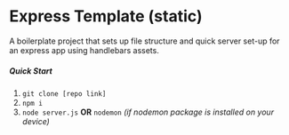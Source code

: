 # Express Template (static)

A boilerplate project that sets up file structure and quick server
set-up for an express app using handlebars assets.

##### Quick Start

1. `git clone [repo link]`
2. `npm i`
3. `node server.js` __OR__ `nodemon` _(if nodemon package is installed on your device)_